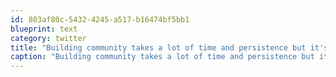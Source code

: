 ```yaml
---
id: 803af80c-5432-4245-a517-b16474bf5bb1
blueprint: text
category: twitter
title: "Building community takes a lot of time and persistence but it's always worth it."
caption: "Building community takes a lot of time and persistence but it's always worth it."
---
```

